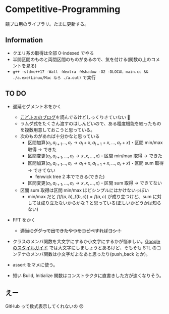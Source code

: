 # Competitive-Programming

競プロ用のライブラリ。たまに更新する。  

## Information

- クエリ系の取得は全部 0-indexed でやる  
- 半開区間のものと両閉区間のものがあるので、気を付ける(関数の上のコメントを見る)  
- ```g++ -std=c++17 -Wall -Wextra -Wshadow -O2 -DLOCAL main.cc && ./a.exe(Linux/Mac なら ./a.out)``` で実行  

## TO DO  

- 遅延セグメント木をかく
  - [こどふぉのブログ](https://codeforces.com/blog/entry/18051)を読んでるけどしっくりきていない :thinking:
  - ラムダ式をたくさん渡すのはしんどいので、ある程度機能を絞ったものを複数用意しておこうと思っている。
  - 次のものがあれば十分かなと思っている
    - 区間加算($a_l,a_{l+1}...,a_r\to a_l+x,a_{l+1}+x,...,a_r+x$)・区間 min/max 取得 $\to$ できた
    - 区間変更($a_l,a_{l+1},...,a_r\to x,x,...,x$)・区間 min/max 取得 $\to$ できた
    - 区間加算($a_l,a_{l+1}...,a_r\to a_l+x,a_{l+1}+x,...,a_r+x$)・区間 sum 取得 $\to$ できてない  
      - fenwick tree 2 本でできる(できた)  
    - 区間変更($a_l,a_{l+1},...,a_r\to x,x,...,x$)・区間 sum 取得 $\to$ できてない
  - 区間 sum 取得は区間 min/max ほどシンプルにはかけないっぽい
    - min/max だと $f(f(a,b), f(b,c)) = f(a,c)$ が成り立つけど、sum に対しては成り立たないからかな？と思っている(正しいかどうかは知らない)  

- FFT をかく  
  - ~~適当にググって出てきたやつをコピペすればヨシ！~~  

- クラスのメンバ関数を大文字にするか小文字にするかが悩ましい。[Google のスタイルガイド](https://ttsuki.github.io/styleguide/cppguide.ja.html) では大文字にしましょうとあるけど、そもそも STL のコンテナのメンバ関数は小文字だよなあと思ったり(push_back とか)。  

- assert をマメに使う。  

- 短い Build, Initialize 関数はコンストラクタに直書きした方が速くなりそう。  

## えー

GitHub って数式表示してくれないの :cry:  
